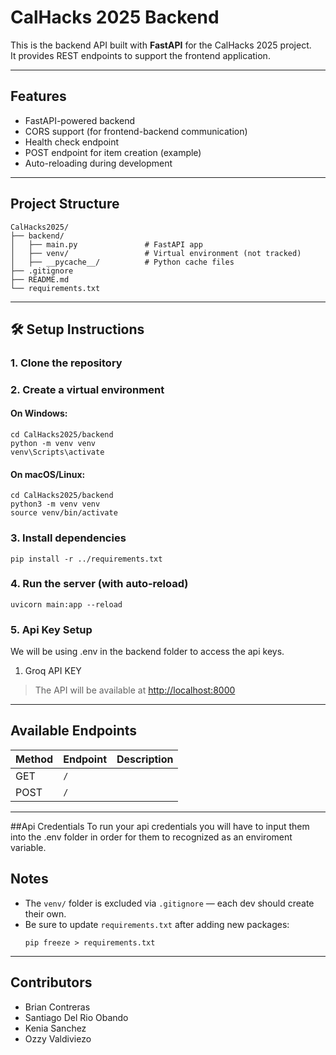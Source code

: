 # CalHacks 2025 Backend

This is the backend API built with **FastAPI** for the CalHacks 2025 project.  
It provides REST endpoints to support the frontend application.

---

## Features

- FastAPI-powered backend
- CORS support (for frontend-backend communication)
- Health check endpoint
- POST endpoint for item creation (example)
- Auto-reloading during development

---

## Project Structure

```
CalHacks2025/
├── backend/
│   ├── main.py               # FastAPI app
│   ├── venv/                 # Virtual environment (not tracked)
│   ├── __pycache__/          # Python cache files
├── .gitignore
├── README.md
└── requirements.txt
```

---

## 🛠️ Setup Instructions

### 1. Clone the repository


### 2. Create a virtual environment

####  On Windows:
```
cd CalHacks2025/backend
python -m venv venv
venv\Scripts\activate
```

####  On macOS/Linux:
```
cd CalHacks2025/backend
python3 -m venv venv
source venv/bin/activate
```

### 3. Install dependencies
```
pip install -r ../requirements.txt
```

### 4. Run the server (with auto-reload)
```
uvicorn main:app --reload
```
### 5. Api Key Setup

We will be using .env in the backend folder to access the api keys.
1. Groq API KEY

> The API will be available at [http://localhost:8000](http://localhost:8000)

---

## Available Endpoints

| Method | Endpoint         | Description               |
|--------|------------------|---------------------------|
| GET    | `/`              |                           |
| POST   | `/`              |                           |

---
##Api Credentials
To run your api credentials you will have to input them into the .env folder in order for them to recognized as an enviroment variable. 
## Notes

- The `venv/` folder is excluded via `.gitignore` — each dev should create their own.
- Be sure to update `requirements.txt` after adding new packages:  
  ```
  pip freeze > requirements.txt
  ```

---

## Contributors

- Brian Contreras
- Santiago Del Rio Obando
- Kenia Sanchez
- Ozzy Valdiviezo
